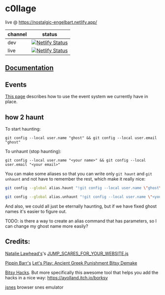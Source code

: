 # c0llage

live @ https://nostalgic-engelbart.netlify.app/

| channel | status   |
| ------- | -------- |
| dev     | [![Netlify Status](https://api.netlify.com/api/v1/badges/2d805f27-ae43-4430-a3a1-be770b1f47e0/deploy-status)](https://app.netlify.com/sites/hungry-engelbart/deploys)    |
| live    | [![Netlify Status](https://api.netlify.com/api/v1/badges/6860a8e5-060b-4ff4-8fbc-7643404c0d84/deploy-status)](https://app.netlify.com/sites/nostalgic-engelbart/deploys) |

## [Documentation](./docs/index.md)

## Events

  [This page](Events.md) describes how to use the event system we currently have in place.

## how 2 haunt

To start haunting:
```
git config --local user.name "ghost" && git config --local user.email "ghost"
```

To unhaunt (stop haunting):
```
git config --local user.name "<your name>" && git config --local user.email "<your email>"
```

You can make some aliases so that you can write only `git haunt` and `git unhaunt` and not have to remember the rest, which make it really nice:
```sh
git config --global alias.haunt "!git config --local user.name \"ghost\" && git config --local user.email \"ghost\""
```

```sh
git config --global alias.unhaunt "!git config --local user.name \"<your name>\" && git config --local user.email \"<your email>\""
```

And also, we could all just be eternally haunting, but if we have fixed ghost names it's easier to figure out.

TODO: is there a way to create an alias command that has parameters, so I can change my ghost name more easily?

## Credits:

[Natalie Lawhead's](https://alienmelon.itch.io/)'s [JUMP_SCARES_FOR_YOUR_WEBSITE.js](http://tetrageddon.com/scaresoft/)

[Pippin Barr's](http://www.pippinbarr.com/) [Let's Play: Ancient Greek Punishment Bitsy Demake](https://github.com/pippinbarr/lets-play-ancient-greek-punishment-bitsy-demake)

[Bitsy Hacks](https://github.com/seleb/bitsy-hacks). But more specifically this awesome tool that helps you add the hacks in a nice way: https://ayolland.itch.io/borksy

[jsnes](https://github.com/bfirsh/jsnes) browser snes emulator
